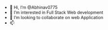 - 👋 Hi, I’m @Abhinav0775
- 👀 I’m interested in Full Stack Web development
- 💞️ I’m looking to collaborate on web Application
- 📫 

<!---
Abhinav0775/Abhinav0775 is a ✨ special ✨ repository because its `README.md` (this file) appears on your GitHub profile.
You can click the Preview link to take a look at your changes.
--->
